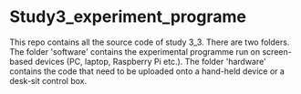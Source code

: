 # Study3_experiment_programe

This repo contains all the source code of study 3_3. There are two folders.
The folder 'software' contains the experimental programme run on screen-based devices (PC, laptop, Raspberry Pi etc.). The folder 'hardware' contains the code that need to be uploaded onto a hand-held device or a desk-sit control box.
